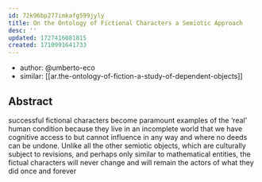 ```yaml
---
id: 72k96bp277imkafg599jyly
title: On the Ontology of Fictional Characters a Semiotic Approach
desc: ''
updated: 1727416081815
created: 1710991641733
---
```


- author: @umberto-eco
- similar: [[ar.the-ontology-of-fiction-a-study-of-dependent-objects]]

## Abstract

successful fictional characters become paramount examples of the ‘real’ human condition because they live in an incomplete world that we have cognitive access to but cannot influence in any way and where no deeds can be undone. Unlike all the other semiotic objects, which are culturally subject to revisions, and perhaps only similar to mathematical entities, the fictual characters will never change and will remain the actors of what they did once and forever
